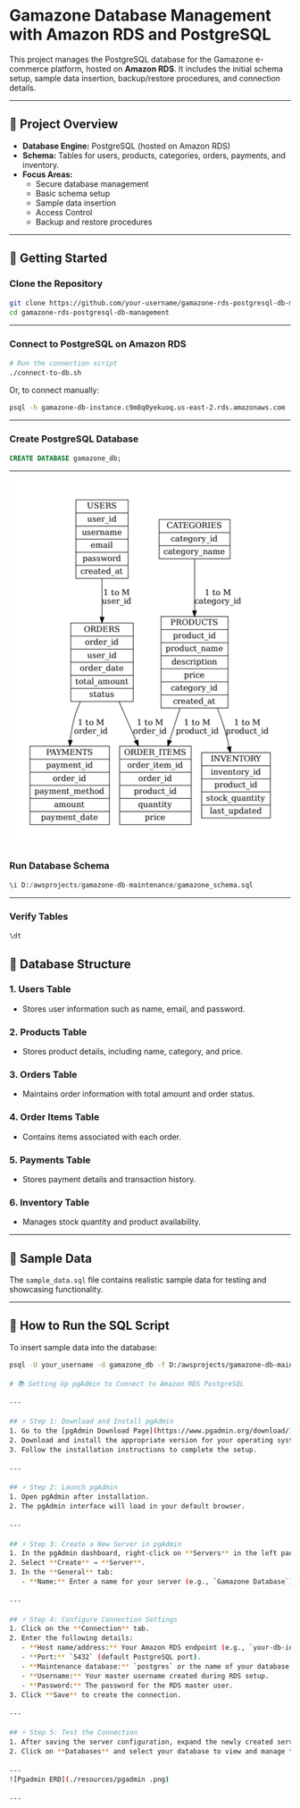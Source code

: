 
# Gamazone Database Management with Amazon RDS and PostgreSQL
This project manages the PostgreSQL database for the Gamazone e-commerce platform, hosted on **Amazon RDS**. It includes the initial schema setup, sample data insertion, backup/restore procedures, and connection details.

---

## 🎯 Project Overview
- **Database Engine:** PostgreSQL (hosted on Amazon RDS)
- **Schema:** Tables for users, products, categories, orders, payments, and inventory.
- **Focus Areas:**
  - Secure database management
  - Basic schema setup
  - Sample data insertion
  - Access Control
  - Backup and restore procedures

---

## 🚀 Getting Started

### Clone the Repository
```bash
git clone https://github.com/your-username/gamazone-rds-postgresql-db-management.git
cd gamazone-rds-postgresql-db-management
```

---

### Connect to PostgreSQL on Amazon RDS
```bash
# Run the connection script
./connect-to-db.sh
```
Or, to connect manually:
```bash
psql -h gamazone-db-instance.c9m8q0yekuoq.us-east-2.rds.amazonaws.com -U gamazone_admin -d gamazone_db
```

---

### Create PostgreSQL Database
```sql
CREATE DATABASE gamazone_db;
```

---

![Database ERD](./resources/entity_relationship.png)

### Run Database Schema
```sql
\i D:/awsprojects/gamazone-db-maintenance/gamazone_schema.sql
```

---

### Verify Tables
```sql
\dt
```

## 📂 Database Structure
### 1. Users Table
- Stores user information such as name, email, and password.

### 2. Products Table
- Stores product details, including name, category, and price.

### 3. Orders Table
- Maintains order information with total amount and order status.

### 4. Order Items Table
- Contains items associated with each order.

### 5. Payments Table
- Stores payment details and transaction history.

### 6. Inventory Table
- Manages stock quantity and product availability.

---

## 📄 Sample Data
The `sample_data.sql` file contains realistic sample data for testing and showcasing functionality.

---

## 🚀 How to Run the SQL Script
To insert sample data into the database:
```bash
psql -U your_username -d gamazone_db -f D:/awsprojects/gamazone-db-maintenance/sample_data.sql

# 📚 Setting Up pgAdmin to Connect to Amazon RDS PostgreSQL

---

## ⚡️ Step 1: Download and Install pgAdmin
1. Go to the [pgAdmin Download Page](https://www.pgadmin.org/download/).
2. Download and install the appropriate version for your operating system (Windows, macOS, or Linux).
3. Follow the installation instructions to complete the setup.

---

## ⚡️ Step 2: Launch pgAdmin
1. Open pgAdmin after installation.
2. The pgAdmin interface will load in your default browser.

---

## ⚡️ Step 3: Create a New Server in pgAdmin
1. In the pgAdmin dashboard, right-click on **Servers** in the left panel.
2. Select **Create** → **Server**.
3. In the **General** tab:
   - **Name:** Enter a name for your server (e.g., `Gamazone Database`).

---

## ⚡️ Step 4: Configure Connection Settings
1. Click on the **Connection** tab.
2. Enter the following details:
   - **Host name/address:** Your Amazon RDS endpoint (e.g., `your-db-instance.xxx.us-east-1.rds.amazonaws.com`).
   - **Port:** `5432` (default PostgreSQL port).
   - **Maintenance database:** `postgres` or the name of your database (e.g., `gamazone_db`).
   - **Username:** Your master username created during RDS setup.
   - **Password:** The password for the RDS master user.
3. Click **Save** to create the connection.

---

## ⚡️ Step 5: Test the Connection
1. After saving the server configuration, expand the newly created server.
2. Click on **Databases** and select your database to view and manage tables, run queries, and perform database operations.

---
![Pgadmin ERD](./resources/pgadmin .png)

---